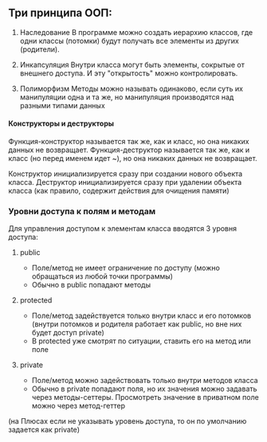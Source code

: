 ## Три принципа ООП:

1. Наследование
	В программе можно создать иерархию классов, где одни классы (потомки) будут получать все элементы из других (родители).

2. Инкапсуляция
	Внутри класса могут быть элементы, сокрытые от внешнего доступа. И эту "открытость" можно контролировать.

3. Полиморфизм
	Методы можно называть одинаково, если суть их манипуляции одна и та же, но манипуляция производятся над разными типами данных

#### Конструкторы и деструкторы

Функция-конструктор называется так же, как и класс, но она никаких данных не возвращает.
Функция-деструктор называется так же, как и класс (но перед именем идет ~), но она никаких данных не возвращает. 

Конструктор инициализируется сразу при создании нового объекта класса.
Деструктор инициализируется сразу при удалении объекта класса (как правило, содержит действия для очищения памяти)

### Уровни доступа к полям и методам

Для управления доступом к элементам класса вводятся 3 уровня доступа: 

1. public
	- Поле/метод не имеет ограничение по доступу (можно обращаться из любой точки программы)
	- Обычно в public попадают методы

2. protected
	- Поле/метод задействуется только внутри класс и его потомков (внутри потомков и родителя работает как public, но вне них будет доступ private)
	- В protected уже смотрят по ситуации, ставить его на метод или поле

3. private
	- Поле/метод можно задействовать только внутри методов класса
	- Обычно в private попадают поля, но их значения можно задавать через методы-сеттеры. Просмотреть значение в приватном поле можно через метод-геттер

(на Плюсах если не указывать уровень доступа, то он по умолчанию задается как private)